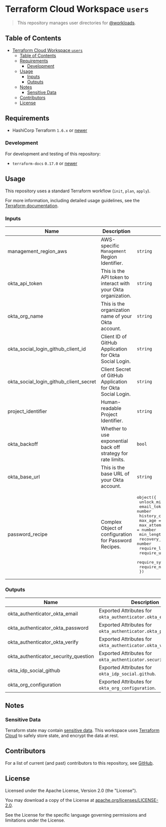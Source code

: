 # Terraform Cloud Workspace `users`

> This repository manages user directories for [@workloads](https://github.com/workloads).

## Table of Contents

<!-- TOC -->
* [Terraform Cloud Workspace `users`](#terraform-cloud-workspace-users)
  * [Table of Contents](#table-of-contents)
  * [Requirements](#requirements)
    * [Development](#development)
  * [Usage](#usage)
    * [Inputs](#inputs)
    * [Outputs](#outputs)
  * [Notes](#notes)
    * [Sensitive Data](#sensitive-data)
  * [Contributors](#contributors)
  * [License](#license)
<!-- TOC -->

## Requirements

- HashiCorp Terraform `1.6.x` or [newer](https://developer.hashicorp.com/terraform/downloads)

### Development

For development and testing of this repository:

- `terraform-docs` `0.17.0` or [newer](https://terraform-docs.io/user-guide/installation/)

## Usage

This repository uses a standard Terraform workflow (`init`, `plan`, `apply`).

For more information, including detailed usage guidelines, see the [Terraform documentation](https://developer.hashicorp.com/terraform/cli/commands).

<!-- BEGIN_TF_DOCS -->
### Inputs

| Name | Description | Type | Required |
|------|-------------|------|:--------:|
| management_region_aws | AWS-specific `Management` Region Identifier. | `string` | yes |
| okta_api_token | This is the API token to interact with your Okta organization. | `string` | yes |
| okta_org_name | This is the organization name of your Okta account. | `string` | yes |
| okta_social_login_github_client_id | Client ID of GitHub Application for Okta Social Login. | `string` | yes |
| okta_social_login_github_client_secret | Client Secret of GitHub Application for Okta Social Login. | `string` | yes |
| project_identifier | Human-readable Project Identifier. | `string` | yes |
| okta_backoff | Whether to use exponential back off strategy for rate limits. | `bool` | no |
| okta_base_url | This is the base URL of your Okta account. | `string` | no |
| password_recipe | Complex Object of configuration for Password Recipes. | <pre>object({<br>    unlock_minutes                = number<br>    email_token_lifetime          = number<br>    history_count                 = number<br>    max_age                       = number<br>    max_attempts                  = number<br>    min_length                    = number<br>    recovery_email_token_lifetime = number<br>    require_lowercase             = bool<br>    require_uppercase             = bool<br>    require_symbols               = bool<br>    require_numbers               = bool<br>  })</pre> | no |

### Outputs

| Name | Description |
|------|-------------|
| okta_authenticator_okta_email | Exported Attributes for `okta_authenticator.okta_email`. |
| okta_authenticator_okta_password | Exported Attributes for `okta_authenticator.okta_password`. |
| okta_authenticator_okta_verify | Exported Attributes for `okta_authenticator.okta_verify`. |
| okta_authenticator_security_question | Exported Attributes for `okta_authenticator.security_question`. |
| okta_idp_social_github | Exported Attributes for `okta_idp_social.github`. |
| okta_org_configuration | Exported Attributes for `okta_org_configuration`. |
<!-- END_TF_DOCS -->

## Notes

### Sensitive Data

Terraform state may contain [sensitive data](https://developer.hashicorp.com/terraform/language/state/sensitive-data). This workspace uses [Terraform Cloud](https://developer.hashicorp.com/terraform/cloud-docs) to safely store state, and encrypt the data at rest.

## Contributors

For a list of current (and past) contributors to this repository, see [GitHub](https://github.com/workloads/users/graphs/contributors).

## License

Licensed under the Apache License, Version 2.0 (the "License").

You may download a copy of the License at [apache.org/licenses/LICENSE-2.0](http://www.apache.org/licenses/LICENSE-2.0).

See the License for the specific language governing permissions and limitations under the License.
